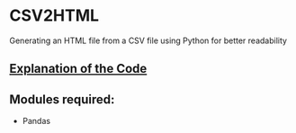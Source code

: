 # CSV2HTML
Generating an HTML file from a CSV file using Python for better readability

## [Explanation of the Code](https://youtu.be/I7cdn-FFrjc)

## Modules required:
* Pandas
